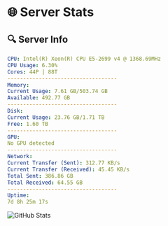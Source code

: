# 🌐 Server Stats
## 🔍 Server Info
```yaml
CPU: Intel(R) Xeon(R) CPU E5-2699 v4 @ 1368.69MHz
CPU Usage: 6.30%
Cores: 44P | 88T
-----------------------------------
Memory:
Current Usage: 7.61 GB/503.74 GB
Available: 492.77 GB
-----------------------------------
Disk:
Current Usage: 23.76 GB/1.71 TB
Free: 1.60 TB
-----------------------------------
GPU:
No GPU detected
-----------------------------------
Network:
Current Transfer (Sent): 312.77 KB/s
Current Transfer (Received): 45.45 KB/s
Total Sent: 386.86 GB
Total Received: 64.55 GB
-----------------------------------
Uptime:
7d 8h 25m 17s
```
![GitHub Stats](https://img.shields.io/badge/Updated-2025-04-27_01:34:05-blue)
